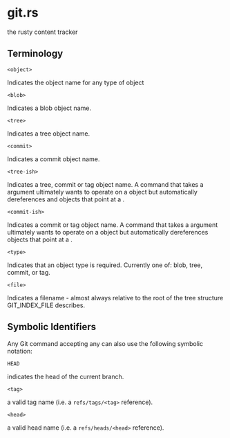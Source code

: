 # git.rs
the rusty content tracker

## Terminology
`<object>`

Indicates the object name for any type of object

`<blob>`

Indicates a blob object name.

`<tree>`

Indicates a tree object name.

`<commit>`

Indicates a commit object name.

`<tree-ish>`

Indicates a tree, commit or tag object name. A command that takes a <tree-ish> argument ultimately wants to operate on a <tree> object but automatically dereferences <commit> and <tag> objects that point at a <tree>.

`<commit-ish>`

Indicates a commit or tag object name. A command that takes a <commit-ish> argument ultimately wants to operate on a <commit> object but automatically dereferences <tag> objects that point at a <commit>.

`<type>`

Indicates that an object type is required. Currently one of: blob, tree, commit, or tag.

`<file>`

Indicates a filename - almost always relative to the root of the tree structure GIT_INDEX_FILE describes.

## Symbolic Identifiers
Any Git command accepting any <object> can also use the following symbolic notation:

`HEAD`

indicates the head of the current branch.

`<tag>`

a valid tag name (i.e. a `refs/tags/<tag>` reference).

`<head>`

a valid head name (i.e. a `refs/heads/<head>` reference).